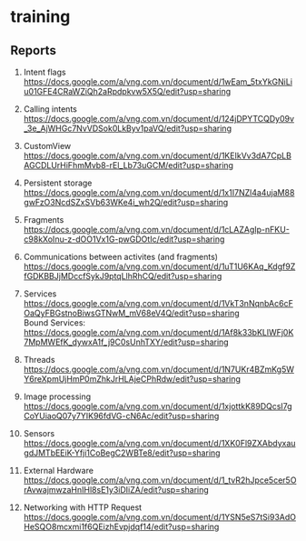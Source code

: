 # training

## Reports

1. Intent flags
https://docs.google.com/a/vng.com.vn/document/d/1wEam_5txYkGNiLiu01GFE4CRaWZiQh2aRpdpkvw5X5Q/edit?usp=sharing

2. Calling intents
https://docs.google.com/a/vng.com.vn/document/d/124jDPYTCQDy09v_3e_AjWHGc7NvVDSok0LkByv1paVQ/edit?usp=sharing

3. CustomView  
https://docs.google.com/a/vng.com.vn/document/d/1KEIkVv3dA7CpLBAGCDLUrHiFhmMvb8-rEl_Lb73uGCM/edit?usp=sharing

4. Persistent storage
https://docs.google.com/a/vng.com.vn/document/d/1x1I7NZl4a4ujaM88gwFzO3NcdSZxSVb63WKe4i_wh2Q/edit?usp=sharing

5. Fragments  
https://docs.google.com/a/vng.com.vn/document/d/1cLAZAgIp-nFKU-c98kXoInu-z-dOO1Vx1G-pwGDOtIc/edit?usp=sharing

6. Communications between activites (and fragments)
https://docs.google.com/a/vng.com.vn/document/d/1uT1U6KAq_Kdgf9ZfGDKBBJjMDccfSykJ9ptqLlhRhCQ/edit?usp=sharing

7. Services
https://docs.google.com/a/vng.com.vn/document/d/1VkT3nNqnbAc6cFOaQyFBGstnoBiwsGTNwM_mV68eV4Q/edit?usp=sharing  
Bound Services: https://docs.google.com/a/vng.com.vn/document/d/1Af8k33bKLlWFj0K7MpMWEfK_dywxA1f_j9C0sUnhTXY/edit?usp=sharing

8. Threads
https://docs.google.com/a/vng.com.vn/document/d/1N7UKr4BZmKg5WY6reXpmUjHmP0mZhkJrHLAjeCPhRdw/edit?usp=sharing

9. Image processing  
https://docs.google.com/a/vng.com.vn/document/d/1xjottkK89DQcsI7gCoYUiaoQ07y7YIK96fdVG-cN6Ac/edit?usp=sharing

10. Sensors  
https://docs.google.com/a/vng.com.vn/document/d/1XK0Fl9ZXAbdyxaugdJMTbEEiK-Yfji1CoBegC2WBTe8/edit?usp=sharing

11. External Hardware  
https://docs.google.com/a/vng.com.vn/document/d/1_tvR2hJpce5cer5OrAvwajmwzaHnIHl8sE1y3iDIiZA/edit?usp=sharing

12. Networking with HTTP Request
https://docs.google.com/a/vng.com.vn/document/d/1YSN5eS7tSi93AdOHeSQO8mcxmi1f6QEizhEvpjdqf14/edit?usp=sharing
